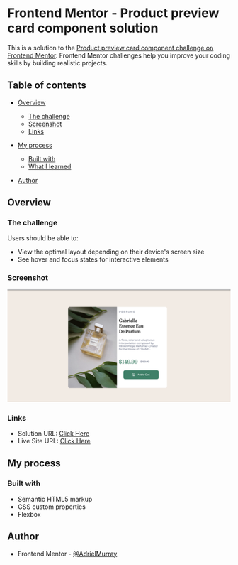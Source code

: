# Frontend Mentor - Product preview card component solution

This is a solution to the [Product preview card component challenge on Frontend Mentor](https://www.frontendmentor.io/challenges/product-preview-card-component-GO7UmttRfa). Frontend Mentor challenges help you improve your coding skills by building realistic projects. 

## Table of contents

- [Overview](#overview)
  - [The challenge](#the-challenge)
  - [Screenshot](#screenshot)
  - [Links](#links)
- [My process](#my-process)
  - [Built with](#built-with)
  - [What I learned](#what-i-learned)
 
- [Author](#author)


## Overview

### The challenge

Users should be able to:

- View the optimal layout depending on their device's screen size
- See hover and focus states for interactive elements

### Screenshot

![](./images/product-preview-image.png)


### Links

- Solution URL: [Click Here](https://github.com/AdrielMurray/product-preview-card-component-main)
- Live Site URL: [Click Here]( https://adrielmurray.github.io/product-preview-card-component-main/)

## My process

### Built with

- Semantic HTML5 markup
- CSS custom properties
- Flexbox






## Author


- Frontend Mentor - [@AdrielMurray](https://www.frontendmentor.io/profile/AdrielMurray)



